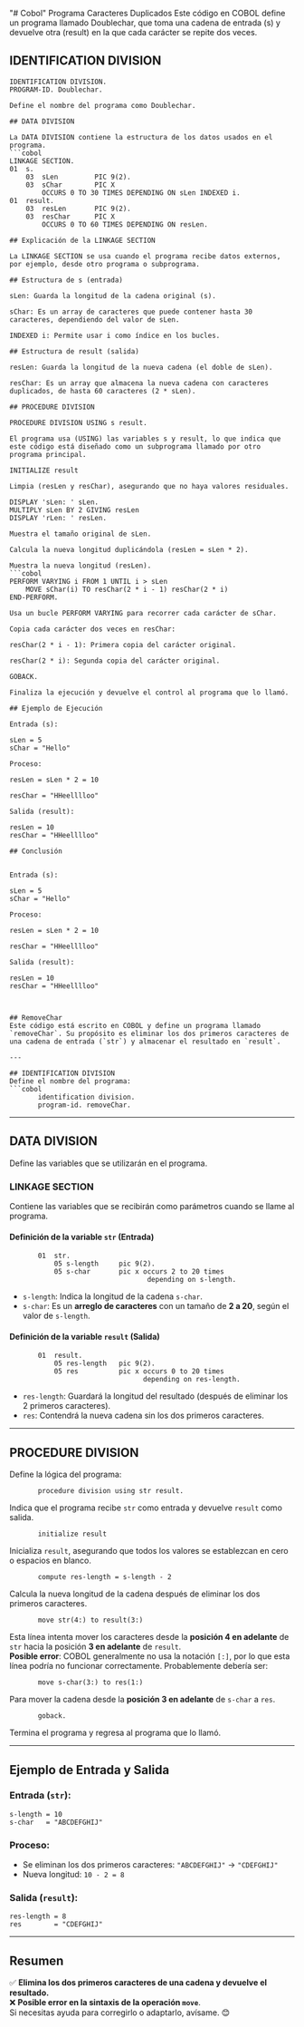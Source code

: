 "# Cobol" 
Programa Caracteres Duplicados
Este código en COBOL define un programa llamado Doublechar, que toma una cadena de entrada (s) y devuelve otra (result) en la que cada carácter se repite dos veces.

## IDENTIFICATION DIVISION
```cobol
IDENTIFICATION DIVISION.
PROGRAM-ID. Doublechar.

Define el nombre del programa como Doublechar.

## DATA DIVISION

La DATA DIVISION contiene la estructura de los datos usados en el programa.
```cobol
LINKAGE SECTION.
01  s.
    03  sLen         PIC 9(2).
    03  sChar        PIC X
        OCCURS 0 TO 30 TIMES DEPENDING ON sLen INDEXED i.
01  result.
    03  resLen       PIC 9(2).
    03  resChar      PIC X
        OCCURS 0 TO 60 TIMES DEPENDING ON resLen.

## Explicación de la LINKAGE SECTION

La LINKAGE SECTION se usa cuando el programa recibe datos externos, por ejemplo, desde otro programa o subprograma.

## Estructura de s (entrada)

sLen: Guarda la longitud de la cadena original (s).

sChar: Es un array de caracteres que puede contener hasta 30 caracteres, dependiendo del valor de sLen.

INDEXED i: Permite usar i como índice en los bucles.

## Estructura de result (salida)

resLen: Guarda la longitud de la nueva cadena (el doble de sLen).

resChar: Es un array que almacena la nueva cadena con caracteres duplicados, de hasta 60 caracteres (2 * sLen).

## PROCEDURE DIVISION

PROCEDURE DIVISION USING s result.

El programa usa (USING) las variables s y result, lo que indica que este código está diseñado como un subprograma llamado por otro programa principal.

INITIALIZE result

Limpia (resLen y resChar), asegurando que no haya valores residuales.

DISPLAY 'sLen: ' sLen.
MULTIPLY sLen BY 2 GIVING resLen
DISPLAY 'rLen: ' resLen.

Muestra el tamaño original de sLen.

Calcula la nueva longitud duplicándola (resLen = sLen * 2).

Muestra la nueva longitud (resLen).
```cobol
PERFORM VARYING i FROM 1 UNTIL i > sLen
    MOVE sChar(i) TO resChar(2 * i - 1) resChar(2 * i)
END-PERFORM.

Usa un bucle PERFORM VARYING para recorrer cada carácter de sChar.

Copia cada carácter dos veces en resChar:

resChar(2 * i - 1): Primera copia del carácter original.

resChar(2 * i): Segunda copia del carácter original.

GOBACK.

Finaliza la ejecución y devuelve el control al programa que lo llamó.

## Ejemplo de Ejecución

Entrada (s):

sLen = 5
sChar = "Hello"

Proceso:

resLen = sLen * 2 = 10

resChar = "HHeelllloo"

Salida (result):

resLen = 10
resChar = "HHeelllloo"

## Conclusión


Entrada (s):

sLen = 5
sChar = "Hello"

Proceso:

resLen = sLen * 2 = 10

resChar = "HHeelllloo"

Salida (result):

resLen = 10
resChar = "HHeelllloo"



## RemoveChar
Este código está escrito en COBOL y define un programa llamado `removeChar`. Su propósito es eliminar los dos primeros caracteres de una cadena de entrada (`str`) y almacenar el resultado en `result`.

---

## IDENTIFICATION DIVISION
Define el nombre del programa:
```cobol
       identification division.
       program-id. removeChar.
```

---

## DATA DIVISION
Define las variables que se utilizarán en el programa.

### LINKAGE SECTION
Contiene las variables que se recibirán como parámetros cuando se llame al programa.

#### Definición de la variable `str` (Entrada)
```cobol
       01  str.
           05 s-length     pic 9(2).
           05 s-char       pic x occurs 2 to 20 times
                                  depending on s-length.
```
- `s-length`: Indica la longitud de la cadena `s-char`.
- `s-char`: Es un **arreglo de caracteres** con un tamaño de **2 a 20**, según el valor de `s-length`.

#### Definición de la variable `result` (Salida)
```cobol
       01  result.
           05 res-length   pic 9(2).
           05 res          pic x occurs 0 to 20 times
                                 depending on res-length.
```
- `res-length`: Guardará la longitud del resultado (después de eliminar los 2 primeros caracteres).
- `res`: Contendrá la nueva cadena sin los dos primeros caracteres.

---

## PROCEDURE DIVISION
Define la lógica del programa:
```cobol
       procedure division using str result.
```
Indica que el programa recibe `str` como entrada y devuelve `result` como salida.

```cobol
       initialize result
```
Inicializa `result`, asegurando que todos los valores se establezcan en cero o espacios en blanco.

```cobol
       compute res-length = s-length - 2
```
Calcula la nueva longitud de la cadena después de eliminar los dos primeros caracteres.

```cobol
       move str(4:) to result(3:)
```
Esta línea intenta mover los caracteres desde la **posición 4 en adelante** de `str` hacia la posición **3 en adelante** de `result`.  
**Posible error**: COBOL generalmente no usa la notación `[:]`, por lo que esta línea podría no funcionar correctamente. Probablemente debería ser:
```cobol
       move s-char(3:) to res(1:)
```
Para mover la cadena desde la **posición 3 en adelante** de `s-char` a `res`.

```cobol
       goback.
```
Termina el programa y regresa al programa que lo llamó.

---

## Ejemplo de Entrada y Salida

### Entrada (`str`):
```
s-length = 10
s-char   = "ABCDEFGHIJ"
```
### Proceso:
- Se eliminan los dos primeros caracteres: `"ABCDEFGHIJ"` → `"CDEFGHIJ"`
- Nueva longitud: `10 - 2 = 8`

### Salida (`result`):
```
res-length = 8
res        = "CDEFGHIJ"
```

---

## Resumen
✅ **Elimina los dos primeros caracteres de una cadena y devuelve el resultado.**  
❌ **Posible error en la sintaxis de la operación `move`**.  
Si necesitas ayuda para corregirlo o adaptarlo, avísame. 😊


